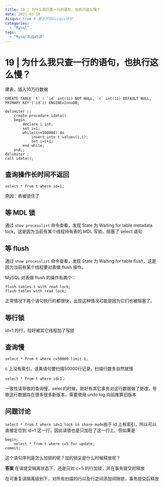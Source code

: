 ```yaml
---
title: 19 | 为什么我只查一行的语句，也执行这么慢？
date: 2021-03-10
disqus: true # 是否开启disqus评论
categories:
  - "Mysql"
tags:
  - "Mysql实战45讲"
---
```


<!--more-->

# 19 | 为什么我只查一行的语句，也执行这么慢？

建表，插入10万行数据
```
CREATE TABLE `t` ( `id` int(11) NOT NULL, `c` int(11) DEFAULT NULL, PRIMARY KEY (`id`)) ENGINE=InnoDB;

delimiter ;;
    create procedure idata()
    begin 
        declare i int; 
        set i=1; 
        while(i<=100000) do 
            insert into t values(i,i); 
            set i=i+1; 
        end while;
    end;;
delimiter ;
call idata();
```

## 查询操作长时间不返回
```
select * from t where id=1;
```
原因：表被锁住了

## 等 MDL 锁
通过 `show processlist` 命令查看，发现 State 为 Waiting for table metadata lock，这是因为当前有某个线程持有表的 MDL 写锁，阻塞了 select 语句

## 等 flush
通过 `show processlist` 命令查看，发现 State 为 Waiting for table flush，这是因为当前有某个线程要对表做 flush 操作。

MySQL 对表做 flush 的操作有两个：
```
flush tables t with read lock;
flush tables with read lock;
```
正常情况下两个语句执行的都很快，出现这种情况可能是因为它们也被阻塞了。

## 等行锁
id=1 的行，恰好被其它线程加了写锁

## 查询慢
```
select * from t where c=50000 limit 1;
```
c 上没有索引，该条语句要扫描50000行记录，扫描行数多自然就慢

```
select * from t where id=1；
```
一致性读导致的查询慢，selec的时候，刚好有其它事务对这行数据做了更改，导致这行数据存在很多很多新版本，需要使用 undo log 向前推算旧版本

## 问题讨论

`select * from t where id=1 lock in share mode`由于 id 上有索引，所以可以直接定位到 id=1 这一行，因此读锁也是只加在了这一行上。但如果是
```
begin;
    select * from t where c=5 for update;
commit;
```
这个语句序列是怎么加锁的呢？加的锁又是什么时候释放呢？

**答案**
在读提交隔离状态下，还是只对 c=5 的行加锁，并在事务提交时释放

在可重复读隔离级别下，对所有扫描的行以及行之间添加间隙锁，事务提交后释放